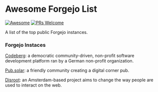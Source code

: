 # Awesome Forgejo List

[![Awesome](https://awesome.re/badge-flat2.svg)]() [![PRs Welcome](https://img.shields.io/badge/PRs-welcome-brightgreen.svg?style=flat-square)]()

A list of the top public Forgejo instances.

### Forgejo Instaces
[Codeberg](https://codeberg.org): a democratic community-driven, non-profit software development platform ran by a German non-profit organization.

[Pub.solar](https://git.pub.solar): a friendly community creating a digital corner pub.

[Disroot](https://git.disroot.org): an Amsterdam-based project aims to change the way people are used to interact on the web.